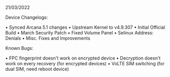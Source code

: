 21/03/2022

Device Changelogs:

• Synced Arcana 5.1 changes
• Upstream Kernel to v4.9.307
• Initial Official Build
• March Security Patch
• Fixed Volume Panel
• Selinux Address: Denials 
• Misc. Fixes and Improvements

Known Bugs:

• FPC fingerprint doesn't work on encrypted device
• Decryption doesn't work on every recovery (for encrypted devices)
• VoLTE SIM switching (for dual SIM, need reboot device)
